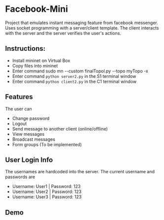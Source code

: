 # Facebook-Mini
Project that emulates instant messaging feature from facebook messenger. Uses socket programming with a server/client template. The client interacts with the server and the server verifies the user's actions.

## Instructions:
* Install mininet on Virtual Box
* Copy files into mininet
* Enter command sudo mn --custom finalTopol.py --topo myTopo -x
* Enter command `python server2.py` in the S1 terminal window
* Enter command `python client2.py` in the C1 terminal window

## Features
The user can 
* Change password
* Logout
* Send message to another client (online/offline)
* View messages
* Broadcast messages
* Form groups (To be implemented)

## User Login Info
The usernames are hardcoded into the server. The current username and passwords are
* Username: User1 | Password: 123
* Username: User2 | Password: 123
* Username: User3 | Password: 123

## Demo
